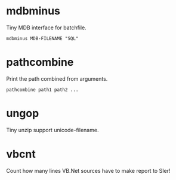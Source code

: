 mdbminus
========
Tiny MDB interface for batchfile.

    mdbminus MDB-FILENAME "SQL"

pathcombine
===========
Print the path combined from arguments.

    pathcombine path1 path2 ...

ungop
=====
Tiny unzip support unicode-filename.

vbcnt
=====
Count how many lines VB.Net sources have to make report to SIer!
